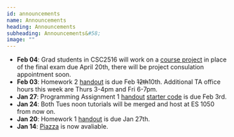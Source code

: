 ```yaml
---
id: announcements
name: Announcements
heading: Announcements
subheading: Announcements&#58;
image: ""
---
```


 - **Feb 04**: Grad students in CSC2516 will work on a [course project](/assets/misc/project_handout.pdf) in place of the final exam due April 20th, there will be project consulation appointment soon.
 - **Feb 03**: Homework 2 [handout](/assets/misc/HW02.pdf) is due Feb ~~12th~~10th. Additional TA office hours this week are Thurs 3-4pm and Fri 6-7pm.
 - **Jan 27**: Programming Assignment 1 [handout](/assets/misc/PA01.pdf) [starter code](/assets/misc/a1-code.zip) is due Feb 3rd.
 - **Jan 24**: Both Tues noon tutorials will be merged and host at ES 1050 from now on.
 - **Jan 20**: Homework 1 [handout](/assets/misc/HW01.pdf) is due Jan 27th.
 - **Jan 14**: [Piazza](http://piazza.com/utoronto.ca/winter2020/csc4132516) is now avaliable.

